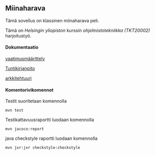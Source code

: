 ## Miinaharava

Tämä sovellus on klassinen miinaharava peli.

Tämä on *Helsingin yliopiston* kurssin *ohjelmistotekniikka (_TKT20002_)* harjoitustyö.


#### Dokumentaatio
[vaatimusmäärittely](https://github.com/Vesulius/ot-harjoitustyo/blob/master/dokumentaatio/vaatimusmaarittely.md)

[Tuntikirjanpito](https://github.com/Vesulius/ot-harjoitustyo/blob/master/dokumentaatio/tuntikirjanpito.md)

[arkkitehtuuri](https://github.com/Vesulius/ot-harjoitustyo/blob/master/dokumentaatio/arkkitehtuuri.md)


#### Komentorivikomennot
Testit suoritetaan komennolla

```
mvn test
```

Testikattavuusraportti luodaan komennolla

```
mvn jacoco:report
``` 

java checkstyle raportti luodaan komennolla

```
mvn jxr:jxr checkstyle:checkstyle
``` 